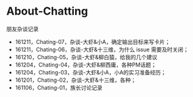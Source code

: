 # About-Chatting

朋友杂谈记录

- 161211，Chating-07，杂谈-大虾&小A，确定输出目标来写卡片；
- 161211，Chating-06，杂谈-大虾&十三维，为什么 issue 需要及时关闭；
- 161210，Chating-05，杂谈-大虾&柳白猿，给我的几个建议
- 161204，Chating-04，杂谈-大虾&柳西庸，各种PM话题；
- 161204，Chating-03，杂谈-大虾&小A，小A的实习准备经历；
- 161201，Chating-02，杂谈-大虾&十三维，各种；
- 161106，Chating-01，族长讨论记录